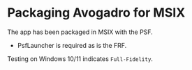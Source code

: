 # Packaging Avogadro for MSIX

The app has been packaged in MSIX with the PSF.
* PsfLauncher is required as is the FRF.

Testing on Windows 10/11 indicates `Full-Fidelity`. 
